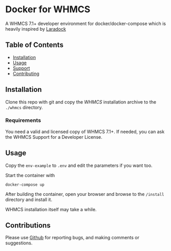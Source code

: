 Docker for WHMCS
===

A WHMCS 7.1+ developer environment for docker/docker-compose which is heavily inspired by [Laradock](https://github.com/laradock/laradock/)

## Table of Contents

- [Installation](#installation)
- [Usage](#usage)
- [Support](#support)
- [Contributing](#contributing)

## Installation

Clone this repo with git and copy the _WHMCS_ installation archive to the `./whmcs` directory.

### Requirements

You need a valid and licensed copy of WHMCS 7.1+.
If needed, you can ask the WHMCS Support for a Developer License.

## Usage

Copy the `env-example` to `.env` and edit the parameters if you want too.

Start the container with

```
docker-compose up
```

After building the container, open your browser and browse to the `/install` directory and install it.

WHMCS installation itself may take a while.

## Contributions

Please use [Github](https://github.com/darthsoup/docker-whmcs) for reporting bugs, and making comments or suggestions.
